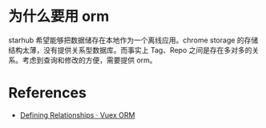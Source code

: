 # 为什么要用 orm

starhub 希望能够把数据储存在本地作为一个离线应用。chrome storage 的存储结构太薄，没有提供关系型数据库。而事实上 Tag、Repo 之间是存在多对多的关系。考虑到查询和修改的方便，需要提供 orm。

# References

- [Defining Relationships · Vuex ORM](https://vuex-orm.github.io/vuex-orm/relationships/defining-relationships.html)
